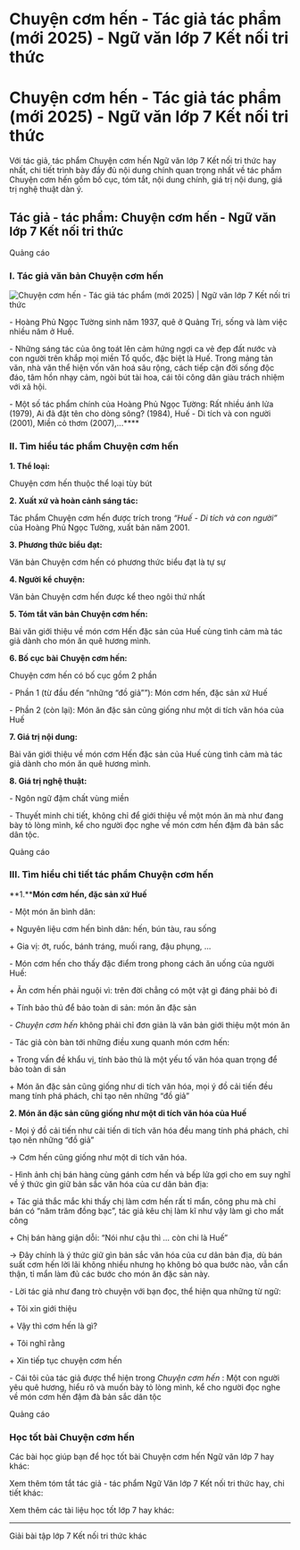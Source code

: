 # Chuyện cơm hến - Tác giả tác phẩm (mới 2025) - Ngữ văn lớp 7 Kết nối tri thức

# Chuyện cơm hến - Tác giả tác phẩm (mới 2025) - Ngữ văn lớp 7 Kết nối tri thức

Với tác giả, tác phẩm Chuyện cơm hến Ngữ văn lớp 7 Kết nối tri thức hay nhất, chi tiết trình bày đầy đủ nội dung chính quan trọng nhất về tác phẩm Chuyện cơm hến gồm bố cục, tóm tắt, nội dung chính, giá trị nội dung, giá trị nghệ thuật dàn ý.

## Tác giả - tác phẩm: Chuyện cơm hến - Ngữ văn lớp 7 Kết nối tri thức

Quảng cáo

### **I. Tác giả văn bản Chuyện cơm hến**

![Chuyện cơm hến - Tác giả tác phẩm \(mới 2025\) | Ngữ văn lớp 7 Kết nối tri thức](https://vietjack.com/soan-van-lop-7-kn/images/tac-gia-tac-pham-chuyen-com-hen.PNG)

\- Hoàng Phủ Ngọc Tường sinh năm 1937, quê ở Quảng Trị, sống và làm việc nhiều năm ở Huế. 

\- Những sáng tác của ông toát lên cảm hứng ngợi ca vẻ đẹp đất nước và con người trên khắp mọi miền Tổ quốc, đặc biệt là Huế. Trong mảng tản văn, nhà văn thể hiện vốn văn hoá sâu rộng, cách tiếp cận đời sống độc đáo, tâm hồn nhạy cảm, ngòi bút tài hoa, cái tôi công dân giàu trách nhiệm với xã hội. 

\- Một số tác phẩm chính của Hoàng Phủ Ngọc Tường: Rất nhiều ánh lửa (1979), Ai đã đặt tên cho dòng sông? (1984), Huế - Di tích và con người (2001), Miền cỏ thơm (2007),...****

### **II. Tìm hiểu tác phẩm Chuyện cơm hến**

**1\. Thể loại:**

Chuyện cơm hến thuộc thể loại tùy bút

**2\. Xuất xứ và hoàn cảnh sáng tác:**

Tác phẩm Chuyện cơm hến được trích trong _“Huế - Di tích và con người”_ của Hoàng Phủ Ngọc Tường, xuất bản năm 2001.

**3\. Phương thức biểu đạt:**

Văn bản Chuyện cơm hến có phương thức biểu đạt là tự sự

**4\. Người kể chuyện:**

Văn bản Chuyện cơm hến được kể theo ngôi thứ nhất

**5\. Tóm tắt văn bản Chuyện cơm hến:**

Bài văn giới thiệu về món cơm Hến đặc sản của Huế cùng tình cảm mà tác giả dành cho món ăn quê hương mình.

**6\. Bố cục** **bài** **Chuyện cơm hến:**

Chuyện cơm hến có bố cục gồm 2 phần

\- Phần 1 (từ đầu đến “những “đồ giả””): Món cơm hến, đặc sản xứ Huế

\- Phần 2 (còn lại): Món ăn đặc sản cũng giống như một di tích văn hóa của Huế

**7\. Giá trị nội dung:**

Bài văn giới thiệu về món cơm Hến đặc sản của Huế cùng tình cảm mà tác giả dành cho món ăn quê hương mình.

**8\. Giá trị nghệ thuật:**

\- Ngôn ngữ đậm chất vùng miền

\- Thuyết minh chi tiết, không chỉ để giới thiệu về một món ăn mà như đang bày tỏ lòng mình, kể cho người đọc nghe về món cơm hến đậm đà bản sắc dân tộc.

Quảng cáo

### **III. Tìm hiểu chi tiết tác phẩm Chuyện cơm hến**

**1.****Món cơm hến, đặc sản xứ Huế**

\- Một món ăn bình dân:

\+ Nguyên liệu cơm hến bình dân: hến, bún tàu, rau sống

\+ Gia vị: ớt, ruốc, bánh tráng, muối rang, đậu phụng, …

\- Món cơm hến cho thấy đặc điểm trong phong cách ăn uống của người Huế:

\+ Ăn cơm hến phải nguội vì: trên đời chẳng có một vật gì đáng phải bỏ đi

\+ Tính bảo thủ để bảo toàn di sản: món ăn đặc sản

_\- Chuyện cơm hến_ không phải chỉ đơn giản là văn bản giới thiệu một món ăn 

_-_ Tác giả còn bàn tới những điều xung quanh món cơm hến:

\+ Trong vấn đề khẩu vị, tính bảo thủ là một yếu tố văn hóa quan trọng để bảo toàn di sản

\+ Món ăn đặc sản cũng giống như di tích văn hóa, mọi ý đồ cải tiến đều mang tính phá phách, chỉ tạo nên những “đồ giả”

**2\. Món ăn đặc sản cũng giống như một di tích văn hóa của Huế**

\- Mọi ý đồ cải tiến như cải tiến di tích văn hóa đều mang tính phá phách, chỉ tạo nên những “đồ giả”

→ Cơm hến cũng giống như một di tích văn hóa.

\- Hình ảnh chị bán hàng cùng gánh cơm hến và bếp lửa gợi cho em suy nghĩ về ý thức gìn giữ bản sắc văn hóa của cư dân bản địa:

\+ Tác giả thắc mắc khi thấy chị làm cơm hến rất tỉ mẩn, công phu mà chỉ bán có “năm trăm đồng bạc”, tác giả kêu chị làm kĩ như vậy làm gì cho mất công

\+ Chị bán hàng giận dỗi: “Nói như cậu thì … còn chi là Huế”

→ Đây chính là ý thức giữ gìn bản sắc văn hóa của cư dân bản địa, dù bán suất cơm hến lời lãi không nhiều nhưng họ không bỏ qua bước nào, vẫn cẩn thận, tỉ mẩn làm đủ các bước cho món ăn đặc sản này.

\- Lời tác giả như đang trò chuyện với bạn đọc, thể hiện qua những từ ngữ:

\+ Tôi xin giới thiệu 

\+ Vậy thì cơm hến là gì?

\+ Tôi nghĩ rằng

\+ Xin tiếp tục chuyện cơm hến

\- Cái tôi của tác giả được thể hiện trong _Chuyện cơm hến_ : Một con người yêu quê hương, hiểu rõ và muốn bày tỏ lòng mình, kể cho người đọc nghe về món cơm hến đậm đà bản sắc dân tộc 

Quảng cáo

### **Học tốt bài Chuyện cơm hến**

Các bài học giúp bạn để học tốt bài Chuyện cơm hến Ngữ văn lớp 7 hay khác:

Xem thêm tóm tắt tác giả - tác phẩm Ngữ Văn lớp 7 Kết nối tri thức hay, chi tiết khác:

Xem thêm các tài liệu học tốt lớp 7 hay khác:

* * *

Giải bài tập lớp 7 Kết nối tri thức khác

